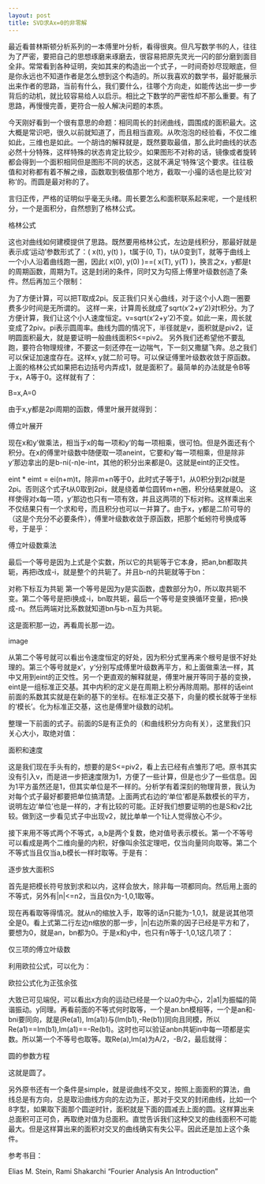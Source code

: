 ```yaml
---
layout: post
title: SVD求Ax=0的非零解
---
```


最近看普林斯顿分析系列的一本傅里叶分析，看得很爽。但凡写数学书的人，往往为了严密，要把自己的思想琢磨来琢磨去，很容易把原先灵光一闪的部分磨到面目全非。常常看到各种证明，突如其来的构造出一个式子，一时间奇妙尽现眼底，但是你永远也不知道作者是怎么想到这个构造的。所以我喜欢的数学书，最好能展示出来作者的思路，当前有什么，我们要什么，往哪个方向走，如能传达出一步一步背后的动机，就比较容易给人以启示。相比之下数学的严密性却不那么重要。有了思路，再慢慢完善，更符合一般人解决问题的本质。

今天刚好看到一个很有意思的命题：相同周长的封闭曲线，圆围成的面积最大。这大概是常识吧，很久以前就知道了，而且相当直观。从吹泡泡的经验看，不仅二维如此，三维也是如此。一个胡诌的解释就是，既然要取最值，那么此时曲线的状态必然十分特殊，这样特殊的状态肯定比较少。如果图形不对称的话，镜像或者旋转都会得到一个面积相同但是图形不同的状态，这就不满足‘特殊’这个要求。往往极值和对称都有着不解之缘，函数取到极值那个地方，截取一小撮的话也是比较‘对称’的。而圆是最对称的了。

言归正传，严格的证明似乎毫无头绪。周长要怎么和面积联系起来呢，一个是线积分，一个是面积分，自然想到了格林公式。

格林公式

这也对曲线如何建模提供了思路。既然要用格林公式，左边是线积分，那最好就是表示成‘运动’参数形式了：( x(t), y(t) )，t属于(0, T)，t从0变到T，就等于曲线上一个小人沿着曲线跑一圈，因此( x(0), y(0) )==( x(T), y(T) )，换言之x，y都是t的周期函数，周期为T。这是封闭的条件，同时又为勾搭上傅里叶级数创造了条件。然后再加三个限制：

为了方便计算，可以把T取成2pi。反正我们只关心曲线，对于这个小人跑一圈要费多少时间是无所谓的。
这样一来，计算周长就成了sqrt(x’2+y’2)对t积分。为了方便计算，我们让这个小人速度恒定。v=sqrt(x’2+y’2)不变。如此一来，周长就变成了2piv。pi表示圆周率。曲线为圆的情况下，半径就是v，面积就是piv2，证明圆面积最大，就是要证明一般曲线面积S<=piv2。
另外我们还希望他不要乱跑，要符合物理规律，不要这一刻还停在一边喘气，下一刻又撒腿飞奔。总之我们可以保证加速度存在。这样x, y就二阶可导。可以保证傅里叶级数收敛于原函数。
上面的格林公式如果把右边括号内弄成1，就是面积了。最简单的办法就是令B等于x，A等于0。这样就有了：

B=x,A=0

由于x,y都是2pi周期的函数，傅里叶展开就得到：

傅立叶展开

现在x和y’做乘法，相当于x的每一项和y‘的每一项相乘，很可怕。但是外面还有个积分。在x的傅里叶级数中随便取一项aneint，它要和y’每一项相乘，但是除非y’那边拿出的是b-ni(-n)e-int，其他的积分出来都是0。这就是eint的正交性。

eint * eimt = ei(n+m)t，除非m+n等于0，此时式子等于1，从0积分到2pi就是2pi。否则这个式子t从0取到2pi，就是绕着单位圆转m+n圈，积分结果就是0。
这样使得对x每一项，y’那边也只有一项有效，并且这两项的下标对称。这样乘出来不仅结果只有一个求和号，而且积分也可以一并算了。由于x，y都是二阶可导的（这是个充分不必要条件），傅里叶级数收敛于原函数，把那个蚯蚓符号换成等号，于是乎：

傅立叶级数乘法

最后一个等号是因为上式是个实数，所以它的共轭等于它本身，把an,bn都取共轭，再把i改成-i，就是整个的共轭了。并且b-n的共轭就等于bn：

对称下标互为共轭
第一个等号是因为y是实函数，虚数部分为0，所以取共轭不变。第二个等号是把i换成-i，bn取共轭，最后一个等号是变换循环变量，把n换成-n。然后两端对比系数就知道bn与b-n互为共轭。

这是面积那一边，再看周长那一边。

image

从第二个等号就可以看出令速度恒定的好处，因为积分式里再来个根号是很不好处理的。第三个等号就是x’，y‘分别写成傅里叶级数再平方，和上面做乘法一样，其中又用到eint的正交性。另一个更直观的解释就是，傅里叶展开等同于基的变换，eint是一组标准正交基。其中内积的定义是在周期上积分再除周期。那样的话eint前面的系数其实就是在新的基下的坐标。在标准正交基下，向量的模长就等于坐标的‘模长’。化为标准正交基，这也是傅里叶级数的动机。

整理一下前面的式子。前面的S是有正负的（和曲线积分方向有关），这里我们只关心大小，取绝对值：

面积和速度

这是我们现在手头有的，想要的是S<=piv2，看上去已经有点雏形了吧。原书其实没有引入v，而是进一步把速度限为1，方便了一些计算，但是也少了一些信息。因为1平方虽然还是1，但其实单位是不一样的。分析学有着深刻的物理背景，我认为对每个式子最好都要把单位搞清楚。上面两式右边的‘单位’都是系数模长的平方，说明左边‘单位’也是一样的，才有比较的可能。正好我们想要证明的也是S和v2比较。做到这一步看见式子中出现v2，就比单单一个1让人觉得放心不少。

接下来用不等式两个不等式，a,b是两个复数，绝对值号表示模长。第一个不等号可以看成是两个二维向量的内积，好像叫余弦定理吧，仅当向量同向取等。第二个不等式当且仅当a,b模长一样时取等。于是有：

逐步放大面积S

首先是把模长符号放到求和以内，这样会放大，除非每一项都同向。然后用上面的不等式，另外有|n|<=n2，当且仅n为-1,0,1取等。

现在再看取等得情况。就从n的缩放入手，取等的话n只能为-1,0,1，就是说其他项全是0。看上式第二行左边n缩放的那一步，|n|右边所乘的因子已经是平方和了，要想为0，就是an，bn都为0。于是x和y中，也只有n等于-1,0,1这几项了：

仅三项的傅立叶级数

利用欧拉公式，可以化为：

欧拉公式化为正弦余弦

大致已可见端倪，可以看出x方向的运动已经是一个以a0为中心，2|a1|为振幅的简谐振动。y同理。再看前面的不等式何时取等，一个是an.bn模相等，一个是an和-bni要同向，就是(Re(a1), Im(a1))与(Im(b1),-Re(b1))同向且同模，所以Re(a1)==Im(b1),Im(a1)==-Re(b1)。这时也可以验证anbn共轭in中每一项都是实数。所以第一个不等号也取等。取Re(a),Im(a)为A/2，-B/2，最后就得：

圆的参数方程

这就是圆了。

另外原书还有一个条件是simple，就是说曲线不交叉，按照上面面积的算法，曲线总是有方向，总是取沿曲线方向的左边为正，那对于交叉的封闭曲线，比如一个8字型，如果取下面那个圆逆时针，面积就是下面的圆减去上面的圆。这样算出来总面积可正可负，再取绝对值为总面积。直觉告诉我们这种交叉的曲线面积不可能最大。但是这样算出来的面积对交叉的曲线确实有失公平。因此还是加上这个条件。

 

参考书目：

Elias M. Stein, Rami Shakarchi “Fourier Analysis An Introduction”